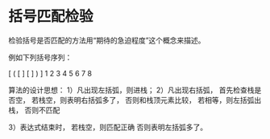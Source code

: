 # 括号匹配检验

检验括号是否匹配的方法用“期待的急迫程度”这个概念来描述。

例如下列括号序列：

[ ( [ ] [ ] ) ]
1 2 3 4 5 6 7 8

算法的设计思想：
1）凡出现左括弧，则进栈；
2）凡出现右括弧，
    首先检查栈是否空，
        若栈空，则表明右括弧多了，
    否则和栈顶元素比较，
        若相等，则左括弧出栈，
        否则不匹配

3）表达式结束时，
    若栈空，则匹配正确
    否则表明左括弧多了。